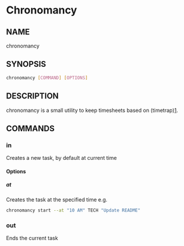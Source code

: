# Chronomancy


## NAME

chronomancy

## SYNOPSIS

```bash
chronomancy [COMMAND] [OPTIONS]
```

## DESCRIPTION

chronomancy is a small utility to keep timesheets based on
(timetrap)[1].

## COMMANDS

### in

Creates a new task, by default at current time


#### Options

##### at

Creates the task at the specified time e.g.

```bash
chronomancy start --at "10 AM" TECH "Update README"
```

### out

Ends the current task

[1]: https://github.com/samg/timetrap
